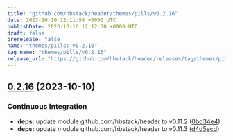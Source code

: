 ```yaml
---
title: "github.com/hbstack/header/themes/pills/v0.2.16"
date: 2023-10-10 12:11:58 +0000 UTC
publishDate: 2023-10-10 12:12:30 +0000 UTC
draft: false
prerelease: false
name: "themes/pills: v0.2.16"
tag_name: "themes/pills/v0.2.16"
release_url: "https://github.com/hbstack/header/releases/tag/themes/pills/v0.2.16"
---
```


## [0.2.16](https://github.com/hbstack/header/compare/themes/pills/v0.2.15...themes/pills/v0.2.16) (2023-10-10)


### Continuous Integration

* **deps:** update module github.com/hbstack/header to v0.11.2 ([0bd34e4](https://github.com/hbstack/header/commit/0bd34e4a12f853cf7b465b8fe41c819b6c082a5a))
* **deps:** update module github.com/hbstack/header to v0.11.3 ([d4d5ecd](https://github.com/hbstack/header/commit/d4d5ecd69847c82fd86bb46e5a1d87176c7fcf38))
